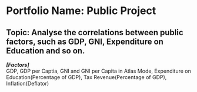 # Portfolio Name: Public Project

## Topic: Analyse the correlations between public factors, such as GDP, GNI, Expenditure on Education and so on.

***[Factors]*** <br>
GDP, GDP per Captia, GNI and GNI per Capita in Atlas Mode, Expenditure on Education(Percentage of GDP), Tax Revenue(Percentage of GDP), Inflation(Deflator)

